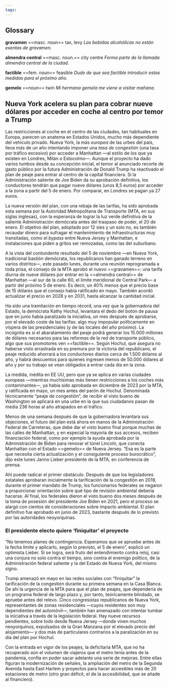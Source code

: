 ```yaml
---
tags: 
---
```

## Glossary

**gravamen** ==masc. noun== tax, levy
*Las bebidas alcohólicas no están exentas de gravamen.*

**almendra central** ==masc. noun.== city centre
*Forma parte de la llamada almendra central de la ciudad.*

**factible** ==fem. noun== feasible
*Dudo de que sea factible introducir estas medidas para el próximo año.*

**gemelo** ==noun== twin
*Mi hermana gemela me viene a visitar mañana.*

## Nueva York acelera su plan para cobrar nueve dólares por acceder en coche al centro por temor a Trump

Las restricciones al coche en el centro de las ciudades, tan habituales en Europa, parecen un anatema en Estados Unidos, mucho más dependiente del vehículo privado. Nueva York, la más _europea_ de las urbes del país, lleva más de un año intentando imponer una _tasa de congestión_ (una tasa por tráfico excesivo) por acceder a Manhattan —al estilo de los que ya existen en Londres, Milán o Estocolmo—. Aunque el proyecto ha dado varios tumbos desde su concepción inicial, el temor al anunciado recorte de gasto público por la futura Administración de Donald Trump ha reactivado el plan de peaje para entrar al centro de la capital financiera. Si la Administración saliente de Joe Biden da su aprobación definitiva, los conductores tendrán que pagar nueve dólares (unos 8,5 euros) por acceder a la zona a partir del 5 de enero. Por comparar, en Londres se pagan ya 27 euros.

La nueva versión del plan, con una rebaja de las tarifas, ha sido aprobada esta semana por la Autoridad Metropolitana de Transporte (MTA, en sus siglas inglesas), con la esperanza de lograr la luz verde definitiva de la saliente Administración demócrata antes del traspaso de poder, el 20 de enero. El objetivo del plan, adoptado por 12 síes y un solo no, es también recaudar dinero para sufragar el mantenimiento de infraestructuras muy transitadas, como el _bypass_ entre Nueva Jersey y Manhattan, e instalaciones que piden a gritos ser remozadas, como las del suburbano.

A la vista del contundente resultado del 5 de noviembre —en Nueva York, tradicional bastión demócrata, los republicanos han ganado terreno en varios distritos—, este pasado lunes, durante una reunión reprogramada a toda prisa, el consejo de la MTA aprobó el nuevo ==gravamen==: una tarifa diurna de nueve dólares por entrar en la ==almendra central== de Manhattan —al sur de la calle 60, el límite meridional de Central Park— a partir del próximo 5 de enero. Es decir, un 40% menos que el precio base de 15 dólares que el consejo había ratificado en mayo. También acordó actualizar el precio en 2028 y en 2031, hasta alcanzar la cantidad inicial.

Ha sido una tramitación en tiempo récord, una vez que la gobernadora del Estado, la demócrata Kathy Hochul, levantara el dedo del botón de pausa que en junio había paralizado la iniciativa, un mes después de aprobarse, por el elevado coste de las tarifas: algo muy impopular políticamente en víspera de las presidenciales (y de las locales del año próximo). La incógnita es si el abaratamiento del peaje podrá generar los 15.000 millones de dólares necesarios para las reformas de la red de transporte público, algo que sus promotores ven ==factible==. Según Hochul, que asegura no haberse visto arrastrada en su premura por la victoria del republicano, el peaje reducido ahorrará a los conductores diarios cerca de 1.500 dólares al año, y habrá descuentos para quienes ingresen menos de 50.000 dólares al año y por su trabajo se vean obligados a entrar cada día en la zona.

La medida, inédita en EE UU, pero que ya se aplica en varias ciudades europeas —mientras muchísimas más tienen restricciones a los coches más contaminantes—, ya había sido aprobada en diciembre de 2023 por la MTA, y ratificada en mayo, un mes antes del parón de Hochul. Denominada técnicamente “peaje de congestión”, de recibir el visto bueno de Washington se aplicará en una urbe en la que sus ciudadanos pasan de media 236 horas al año atrapados en el tráfico.

Menos de una semana después de que la gobernadora levantara sus objeciones, el futuro del plan está ahora en manos de la Administración Federal de Carreteras, que debe dar el visto bueno final porque muchas de las calles de Manhattan, y en especial la mayoría de sus accesos, reciben financiación federal, como por ejemplo la ayuda aprobada por la Administración de Biden para renovar el túnel Lincoln, que conecta Manhattan con el Estado ==gemelo== de Nueva Jersey. “Esa es la parte que necesita cierta actualización y el consiguiente proceso burocrático”, dijo este lunes Janno Lieber presidente de la MTA, en conferencia de prensa.

Ahí puede radicar el primer obstáculo. Después de que los legisladores estatales aprobaran inicialmente la tarificación de la congestión en 2019, durante el primer mandato de Trump, los funcionarios federales se negaron a proporcionar orientación sobre qué tipo de revisión ambiental debería hacerse. Al final, los federales dieron el visto bueno dos meses después de la toma de posesión del presidente Joe Biden en 2021, pero el proceso se alargó con cientos de consideraciones sobre impacto ambiental. El plan definitivo fue aprobado en junio de 2023, bastante después de lo previsto por las autoridades neoyorquinas.

### El presidente electo quiere ‘finiquitar’ el proyecto

“No tenemos planes de contingencia. Esperamos que se apruebe antes de la fecha límite y aplicarlo, según lo previsto, el 5 de enero”, explicó un optimista Lieber. Si se logra, será fruto del entendimiento contra reloj, casi una conjura no solo contra el tiempo, sino contra el enemigo político, de la Administración federal saliente y la del Estado de Nueva York, del mismo signo.

Trump amenazó en mayo en las redes sociales con “finiquitar” la tarificación de la congestión durante su primera semana en la Casa Blanca. De ahí la urgencia de la MTA para que el plan de peajes, que dependería de un programa federal de largo plazo y, por tanto, teóricamente blindado, se apruebe antes del relevo. Cinco congresistas republicanos de Nueva York, representantes de zonas residenciales —cuyos residentes son muy dependientes del automóvil—, también han amenazado con intentar tumbar la iniciativa a través de la legislación federal. Hay nueve recursos pendientes, sobre todo desde Nueva Jersey —donde viven muchos neoyorquinos, expulsados de la Gran Manzana por el elevado precio del alojamiento— y dos más de particulares contrarios a la paralización en su día del plan por Hochul.

Con la entrada en vigor de los peajes, la deficitaria MTA, que no ha recuperado aún el volumen de viajeros que el metro tenía antes de la pandemia, confía en poder sacar adelante una serie de mejoras. Entre ellas figuran la modernización de señales, la ampliación del metro de la Segunda Avenida hasta East Harlem y proyectos para hacer accesibles más de 20 estaciones de metro (otro gran déficit, el de la accesibilidad, que se añade al financiero).